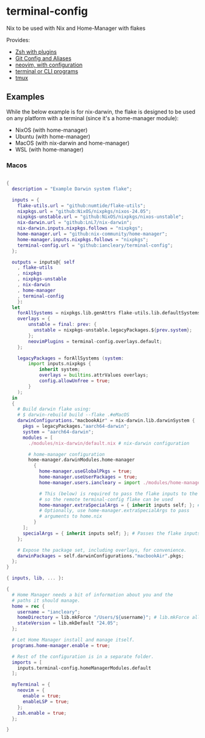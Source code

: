 # terminal-config

Nix to be used with Nix and Home-Manager with flakes

Provides:

* [Zsh with plugins](./zsh)
* [Git Config and Aliases](./zsh/git.zsh)
* [neovim, with configuration](./neovim)
* [terminal or CLI programs](cli.nix)
* [tmux](tmux.nix)

## Examples

While the below example is for nix-darwin, the flake is designed to be used
on any platform with a terminal (since it's a home-manager module):

* NixOS (with home-manager)
* Ubuntu (with home-manager)
* MacOS (with nix-darwin and home-manager)
* WSL (with home-manager)

### Macos

```flake.nix

{
  description = "Example Darwin system flake";

  inputs = {
    flake-utils.url = "github:numtide/flake-utils";
    nixpkgs.url = "github:NixOS/nixpkgs/nixos-24.05";
    nixpkgs-unstable.url = "github:NixOS/nixpkgs/nixos-unstable";
    nix-darwin.url = "github:LnL7/nix-darwin";
    nix-darwin.inputs.nixpkgs.follows = "nixpkgs";
    home-manager.url = "github:nix-community/home-manager";
    home-manager.inputs.nixpkgs.follows = "nixpkgs";
    terminal-config.url = "github:iancleary/terminal-config";
  };

  outputs = inputs@{ self
    , flake-utils
    , nixpkgs
    , nixpkgs-unstable
    , nix-darwin
    , home-manager
    , terminal-config
    }:
  let
    forAllSystems = nixpkgs.lib.genAttrs flake-utils.lib.defaultSystems;
    overlays = {
        unstable = final: prev: {
          unstable = nixpkgs-unstable.legacyPackages.${prev.system};
        };
        neovimPlugins = terminal-config.overlays.default;
    };

    legacyPackages = forAllSystems (system:
        import inputs.nixpkgs {
            inherit system;
            overlays = builtins.attrValues overlays;
            config.allowUnfree = true;
        }
    );
  in
  {
    # Build darwin flake using:
    # $ darwin-rebuild build --flake .#eMacOS
    darwinConfigurations."macbookAir" = nix-darwin.lib.darwinSystem {
      pkgs = legacyPackages."aarch64-darwin";
      system = "aarch64-darwin";
      modules = [
        ./modules/nix-darwin/default.nix # nix-darwin configuration

        # home-manager configuration
        home-manager.darwinModules.home-manager
          {
            home-manager.useGlobalPkgs = true;
            home-manager.useUserPackages = true;
            home-manager.users.iancleary = import ./modules/home-manager/default.nix;

            # This (below) is required to pass the flake inputs to the modules,
            # so the remote terminal-config flake can be used
            home-manager.extraSpecialArgs = { inherit inputs self; }; # Passes the flake inputs to the modules
            # Optionally, use home-manager.extraSpecialArgs to pass
            # arguments to home.nix
          }
      ];
      specialArgs = { inherit inputs self; }; # Passes the flake inputs to the modules
    };

    # Expose the package set, including overlays, for convenience.
    darwinPackages = self.darwinConfigurations."macbookAir".pkgs;
  };
}
```

```modules/home-manager/default.nix
{ inputs, lib, ... }:

{
  # Home Manager needs a bit of information about you and the
  # paths it should manage.
  home = rec {
    username = "iancleary";
    homeDirectory = lib.mkForce "/Users/${username}"; # lib.mkForce allows for user to already exist
    stateVersion = lib.mkDefault "24.05";
  };

  # Let Home Manager install and manage itself.
  programs.home-manager.enable = true;

  # Rest of the configuration is in a separate folder.
  imports = [
    inputs.terminal-config.homeManagerModules.default
  ];

  myTerminal = {
    neovim = {
      enable = true;
      enableLSP = true;
    };
    zsh.enable = true;
  };

}
```
